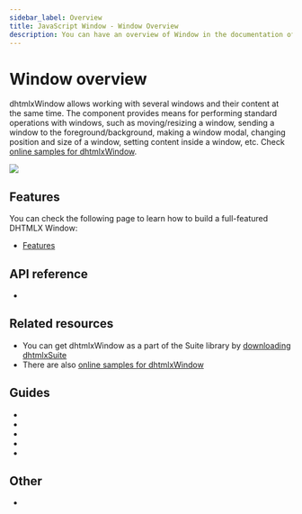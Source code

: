 ```yaml
---
sidebar_label: Overview
title: JavaScript Window - Window Overview 
description: You can have an overview of Window in the documentation of the DHTMLX JavaScript UI library. Browse developer guides and API reference, try out code examples and live demos, and download a free 30-day evaluation version of DHTMLX Suite 7.
---
```


# Window overview

dhtmlxWindow allows working with several windows and their content at the same time. The component provides means for performing standard operations with windows, 
such as moving/resizing a window, sending a window to the foreground/background, making a window modal, changing position and size of a window, setting content inside a window, etc.
Check [online samples for dhtmlxWindow](https://snippet.dhtmlx.com/all?tag=window).

![](../assets/window/window_front.png)

## Features

You can check the following page to learn how to build a full-featured DHTMLX Window:

- [Features](window/features.md)

## API reference

- [](window/api/api_overview.md)

## Related resources

- You can get dhtmlxWindow as a part of the Suite library by [downloading dhtmlxSuite](https://dhtmlx.com/docs/products/dhtmlxSuite/download.shtml)
- There are also [online samples for dhtmlxWindow](https://snippet.dhtmlx.com/all?tag=window)

## Guides

- [](how_to_start.md)
- [](configuration.md)
- [](usage.md)
- [](customization.md)
- [](handling_events.md)

## Other

- [](../migration.md)
